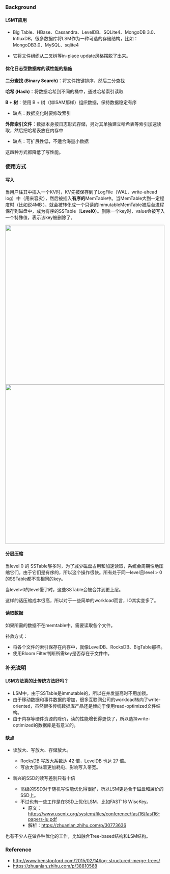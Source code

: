 ### Background

#### LSMT应用

- Big Table、HBase、Cassandra、LevelDB、SQLite4、MongoDB 3.0、InfluxDB，很多数据库将LSM作为一种可选的存储结构，比如：MongoDB3.0、MySQL、sqlite4

- 它将文件组织从二叉树等in-place update风格摆脱了出来。

#### 优化日志型数据库的读性能的措施

**二分查找 (Binary Search)**：将文件按键排序，然后二分查找

**哈希 (Hash)**：将数据哈希到不同的桶中，通过哈希索引读取

**B + 树**：使用 B + 树（如ISAM那样）组织数据，保持数据稳定有序

- 缺点：数据变化时要修改索引

**外部索引文件**：数据本身按日志形式存储，另对其单独建立哈希表等索引加速读取，然后把哈希表放在内存中

- 缺点：可扩展性低，不适合海量小数据

这四种方式都降低了写性能。

### 使用方式

#### 写入

当用户往其中插入一个KV时，KV先被保存到了LogFile（WAL，write-ahead log）中（用来容灾），然后被插入**有序的**MemTable中。当MemTable大到一定程度时（比如说4MB )，就会被转化成一个只读的ImmutableMemTable被后台进程保存到磁盘中，成为有序的SSTable（**Level0**）。删除一个key时，value会被写入一个特殊值，表示该key被删除了。

<img src="https://pic2.zhimg.com/v2-d0e6ed0af9945e972f1a58682f7e2f4d_r.jpg" width=500>

<img src="https://pic2.zhimg.com/v2-feb6f07eedb96981aed76b33fe6aadfd_r.jpg" width=500>

#### 分层压缩

当level 0 的 SSTable够多时，为了减少磁盘占用和加速读取，系统会周期性地压缩它们。由于它们是有序的，所以这个操作很快。所有处于同一level且level > 0 的SSTable都不含相同的key。

当level>0的level慢了时，这些SSTable会被合并到更上层。

这样的话压缩成本很高，所以对于一些简单的workload而言，IO其实变多了。

#### 读取数据

如果所需的数据不在memtable中，需要读取各个文件。

补救方式：

- 将各个文件的索引保存在内存中，就像LevelDB、RocksDB、BigTable那样。
- 使用Bloom Filter判断所需key是否存在于文件中。

### 补充说明

#### LSM方法真的比传统方法好吗？

- LSM中，由于SSTable是immutable的，所以在并发量高时不用加锁。
- 由于移动数据和事件数据的增加，很多互联网公司的workload转向了write-oriented，虽然很多传统数据库产品还是倾向于使用read-optimized文件结构。
- 由于内存等硬件资源的降价，读的性能增长得更快了，所以选择write-optimized的数据库是有意义的。

#### 缺点

- 读放大、写放大、存储放大。
  - RocksDB 写放大系数达 42 倍，LevelDB 也达 27 倍。
  - 写放大意味着更加耗电、影响写入带宽。

- 新兴的SSD的读写差别只有十倍
  - 高级的SSD对于随机写性能优化得很好，所以LSM更适合于磁盘和廉价的SSD上。
  - 不过也有一些工作是在SSD上优化LSM，比如FAST'16 WiscKey。
    - 原文：https://www.usenix.org/system/files/conference/fast16/fast16-papers-lu.pdf
    - 解析：https://zhuanlan.zhihu.com/p/30773636

也有不少人在做各种优化的工作，比如融合Tree-based结构和LSM结构。

### Reference

- http://www.benstopford.com/2015/02/14/log-structured-merge-trees/
- https://zhuanlan.zhihu.com/p/38810568













































